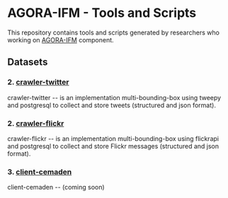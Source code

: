 # AGORA-IFM - Tools and Scripts

This repository contains tools and scripts generated by researchers who working on [AGORA-IFM](http://www.agora.icmc.usp.br/site/components/) component.

## Datasets


### 2. [crawler-twitter](https://github.com/sidgleyandrade/crawler-twitter)

crawler-twitter -- is an implementation multi-bounding-box using tweepy and postgresql to collect and store tweets (structured and json format).

### 2. [crawler-flickr](https://github.com/sidgleyandrade/crawler-flickr)

crawler-flickr -- is an implementation multi-bounding-box using flickrapi and postgresql to collect and store Flickr messages (structured and json format).


### 3. [client-cemaden](https://github.com/sidgleyandrade/client-cemaden)

client-cemaden -- (coming soon)
